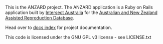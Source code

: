 This is the ANZARD project. The ANZARD application is a Ruby on Rails application built by [Intersect Australia](http://www.intersect.org.au/) for the [Australian and New Zealand Assisted Reproduction Database](https://npesu.unsw.edu.au/data-collection/australian-new-zealand-assisted-reproduction-database-anzard).

Head over to [docs index](doc/index.md) for project documentation.

This code is licensed under the GNU GPL v3 license - see LICENSE.txt